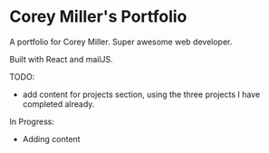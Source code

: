 # Corey Miller's Portfolio

A portfolio for Corey Miller.
Super awesome web developer.

Built with React and mailJS.

TODO:

- add content for projects section, using the three projects I have completed already.

In Progress:

- Adding content
